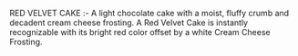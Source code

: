 RED VELVET CAKE :-
 A light chocolate cake with a moist, fluffy crumb and decadent cream cheese frosting. A Red Velvet Cake is instantly recognizable with its bright red color offset by a white Cream Cheese Frosting.